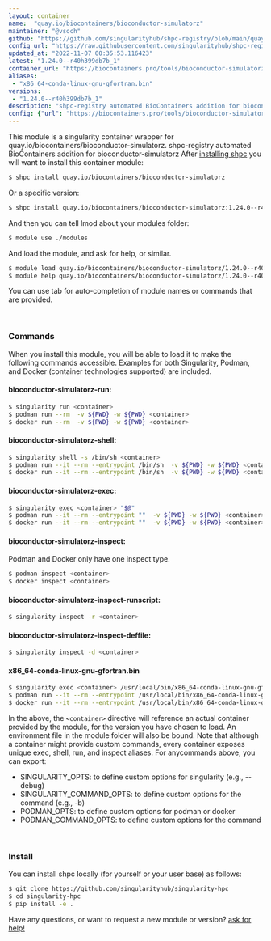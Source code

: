 ```yaml
---
layout: container
name:  "quay.io/biocontainers/bioconductor-simulatorz"
maintainer: "@vsoch"
github: "https://github.com/singularityhub/shpc-registry/blob/main/quay.io/biocontainers/bioconductor-simulatorz/container.yaml"
config_url: "https://raw.githubusercontent.com/singularityhub/shpc-registry/main/quay.io/biocontainers/bioconductor-simulatorz/container.yaml"
updated_at: "2022-11-07 00:35:53.116423"
latest: "1.24.0--r40h399db7b_1"
container_url: "https://biocontainers.pro/tools/bioconductor-simulatorz"
aliases:
 - "x86_64-conda-linux-gnu-gfortran.bin"
versions:
 - "1.24.0--r40h399db7b_1"
description: "shpc-registry automated BioContainers addition for bioconductor-simulatorz"
config: {"url": "https://biocontainers.pro/tools/bioconductor-simulatorz", "maintainer": "@vsoch", "description": "shpc-registry automated BioContainers addition for bioconductor-simulatorz", "latest": {"1.24.0--r40h399db7b_1": "sha256:fdf3978dae695934af48444b7630a4a0fc1ba229e302e935a50048c285eccb22"}, "tags": {"1.24.0--r40h399db7b_1": "sha256:fdf3978dae695934af48444b7630a4a0fc1ba229e302e935a50048c285eccb22"}, "docker": "quay.io/biocontainers/bioconductor-simulatorz", "aliases": {"x86_64-conda-linux-gnu-gfortran.bin": "/usr/local/bin/x86_64-conda-linux-gnu-gfortran.bin"}}
---
```


This module is a singularity container wrapper for quay.io/biocontainers/bioconductor-simulatorz.
shpc-registry automated BioContainers addition for bioconductor-simulatorz
After [installing shpc](#install) you will want to install this container module:


```bash
$ shpc install quay.io/biocontainers/bioconductor-simulatorz
```

Or a specific version:

```bash
$ shpc install quay.io/biocontainers/bioconductor-simulatorz:1.24.0--r40h399db7b_1
```

And then you can tell lmod about your modules folder:

```bash
$ module use ./modules
```

And load the module, and ask for help, or similar.

```bash
$ module load quay.io/biocontainers/bioconductor-simulatorz/1.24.0--r40h399db7b_1
$ module help quay.io/biocontainers/bioconductor-simulatorz/1.24.0--r40h399db7b_1
```

You can use tab for auto-completion of module names or commands that are provided.

<br>

### Commands

When you install this module, you will be able to load it to make the following commands accessible.
Examples for both Singularity, Podman, and Docker (container technologies supported) are included.

#### bioconductor-simulatorz-run:

```bash
$ singularity run <container>
$ podman run --rm  -v ${PWD} -w ${PWD} <container>
$ docker run --rm  -v ${PWD} -w ${PWD} <container>
```

#### bioconductor-simulatorz-shell:

```bash
$ singularity shell -s /bin/sh <container>
$ podman run --it --rm --entrypoint /bin/sh  -v ${PWD} -w ${PWD} <container>
$ docker run --it --rm --entrypoint /bin/sh  -v ${PWD} -w ${PWD} <container>
```

#### bioconductor-simulatorz-exec:

```bash
$ singularity exec <container> "$@"
$ podman run --it --rm --entrypoint ""  -v ${PWD} -w ${PWD} <container> "$@"
$ docker run --it --rm --entrypoint ""  -v ${PWD} -w ${PWD} <container> "$@"
```

#### bioconductor-simulatorz-inspect:

Podman and Docker only have one inspect type.

```bash
$ podman inspect <container>
$ docker inspect <container>
```

#### bioconductor-simulatorz-inspect-runscript:

```bash
$ singularity inspect -r <container>
```

#### bioconductor-simulatorz-inspect-deffile:

```bash
$ singularity inspect -d <container>
```


#### x86_64-conda-linux-gnu-gfortran.bin

```bash
$ singularity exec <container> /usr/local/bin/x86_64-conda-linux-gnu-gfortran.bin
$ podman run --it --rm --entrypoint /usr/local/bin/x86_64-conda-linux-gnu-gfortran.bin   -v ${PWD} -w ${PWD} <container> -c " $@"
$ docker run --it --rm --entrypoint /usr/local/bin/x86_64-conda-linux-gnu-gfortran.bin   -v ${PWD} -w ${PWD} <container> -c " $@"
```



In the above, the `<container>` directive will reference an actual container provided
by the module, for the version you have chosen to load. An environment file in the
module folder will also be bound. Note that although a container
might provide custom commands, every container exposes unique exec, shell, run, and
inspect aliases. For anycommands above, you can export:

 - SINGULARITY_OPTS: to define custom options for singularity (e.g., --debug)
 - SINGULARITY_COMMAND_OPTS: to define custom options for the command (e.g., -b)
 - PODMAN_OPTS: to define custom options for podman or docker
 - PODMAN_COMMAND_OPTS: to define custom options for the command

<br>

### Install

You can install shpc locally (for yourself or your user base) as follows:

```bash
$ git clone https://github.com/singularityhub/singularity-hpc
$ cd singularity-hpc
$ pip install -e .
```

Have any questions, or want to request a new module or version? [ask for help!](https://github.com/singularityhub/singularity-hpc/issues)